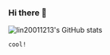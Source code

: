 ### Hi there 👋

<!--
**lin20011213/lin20011213** is a ✨ _special_ ✨ repository because its `README.md` (this file) appears on your GitHub profile.

Here are some ideas to get you started:

- 🔭 I’m currently working on ...
- 🌱 I’m currently learning sone thing...
- 👯 I’m looking to collaborate on ...
- 🤔 I’m looking for help with ...
- 💬 Ask me about ...
- 📫 How to reach me: ...
- 😄 Pronouns: ...
- ⚡ Fun fact: ...
-->


![lin20011213's GitHub stats](https://github-readme-stats.vercel.app/api?username=lin20011213&theme=tokyonight&show_icons=true)

```
cool!
```

<!-- ![LeetCode Stats](https://leetcard.jacoblin.cool/lin20011213?theme=dark&font=Coming%20Soon) -->


<!---
lin20011213/lin20011213 is a ✨ special ✨ repository because its `README.md` (this file) appears on your GitHub profile.
You can click the Preview link to take a look at your changes.
--->
